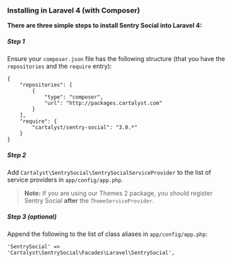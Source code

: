 ### Installing in Laravel 4 (with Composer)

**There are three simple steps to install Sentry Social into Laravel 4:**

##### Step 1

Ensure your `composer.json` file has the following structure (that you have the `repositories` and the `require` entry):

	{
		"repositories": [
			{
				"type": "composer",
				"url": "http://packages.cartalyst.com"
			}
		],
		"require": {
			"cartalyst/sentry-social": "3.0.*"
		}
	}

##### Step 2

Add `Cartalyst\SentrySocial\SentrySocialServiceProvider` to the list of service providers in `app/config/app.php`.

> **Note:** If you are using our Themes 2 package, you should register Sentry Social **after** the `ThemeServiceProvider`.

##### Step 3  *(optional)*

Append the following to the list of class aliases in `app/config/app.php`:

	'SentrySocial' => 'Cartalyst\SentrySocial\Facades\Laravel\SentrySocial',
